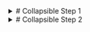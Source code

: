<details><summary>
# Collapsible Step 1
</summary>
  <p>Here you can put some content...</p>
  <p>... and anything else you want :)</p>
</details>

<details><summary>
# Collapsible Step 2
</summary>
  <p>Here you can put some content...</p>
  <p>... and anything else you want :)</p>
</details>
